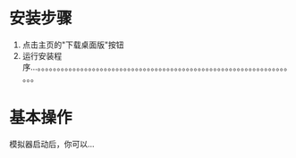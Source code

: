 # 安装步骤

1. 点击主页的"下载桌面版"按钮
2. 运行安装程序...。。。。。。。。。。。。。。。。。。。。。。。。。。。。。。。。。。。。。。。。。。。。。。。。。。。。。。。。。。。。。。。。。。。

# 基本操作

模拟器启动后，你可以...

<!-- 更多内容 -->

